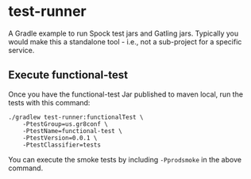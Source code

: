 # test-runner

A Gradle example to run Spock test jars and Gatling jars.  Typically you would make this a standalone tool - 
i.e., not a sub-project for a specific service.

## Execute functional-test

Once you have the functional-test Jar published to maven local, run the tests with this command:

	./gradlew test-runner:functionalTest \
		-PtestGroup=us.gr8conf \
		-PtestName=functional-test \
		-PtestVersion=0.0.1 \
		-PtestClassifier=tests
		
You can execute the smoke tests by including `-Pprodsmoke` in the above command.
